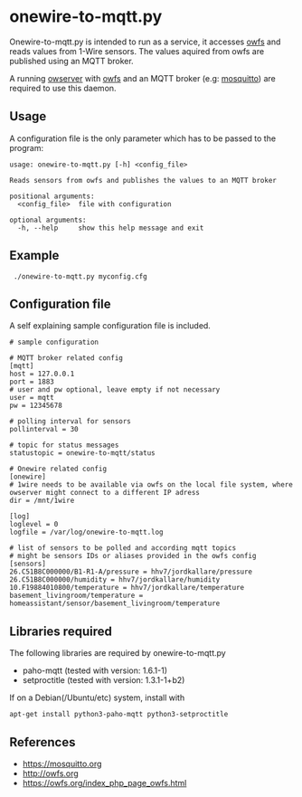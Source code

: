 # onewire-to-mqtt.py

Onewire-to-mqtt.py is intended to run as a service, it accesses [owfs](https://owfs.org/index_php_page_owfs.html) and reads values from 1-Wire sensors.
The values aquired from owfs are published using an MQTT broker.

A running [owserver](https://owfs.org/index_php_page_owserver.html) with [owfs](https://owfs.org/index_php_page_owfs.html) and an MQTT broker (e.g: [mosquitto](https://mosquitto.org)) are required to use this daemon.

## Usage

A configuration file is the only parameter which has to be passed to the program:

```
usage: onewire-to-mqtt.py [-h] <config_file>

Reads sensors from owfs and publishes the values to an MQTT broker

positional arguments:
  <config_file>  file with configuration

optional arguments:
  -h, --help     show this help message and exit
```

## Example

```
 ./onewire-to-mqtt.py myconfig.cfg
```

## Configuration file

A self explaining sample configuration file is included.

```
# sample configuration 
 
# MQTT broker related config
[mqtt]
host = 127.0.0.1
port = 1883
# user and pw optional, leave empty if not necessary
user = mqtt
pw = 12345678

# polling interval for sensors
pollinterval = 30

# topic for status messages
statustopic = onewire-to-mqtt/status

# Onewire related config 
[onewire]
# 1wire needs to be available via owfs on the local file system, where owserver might connect to a different IP adress
dir = /mnt/1wire

[log]
loglevel = 0
logfile = /var/log/onewire-to-mqtt.log

# list of sensors to be polled and according mqtt topics
# might be sensors IDs or aliases provided in the owfs config
[sensors]
26.C51B8C000000/B1-R1-A/pressure = hhv7/jordkallare/pressure
26.C51B8C000000/humidity = hhv7/jordkallare/humidity
10.F19884010800/temperature = hhv7/jordkallare/temperature
basement_livingroom/temperature = homeassistant/sensor/basement_livingroom/temperature
```

## Libraries required 
The following libraries are required by onewire-to-mqtt.py 
- paho-mqtt (tested with version: 1.6.1-1)
- setproctitle (tested with version: 1.3.1-1+b2)

If on a Debian(/Ubuntu/etc) system, install with
```
apt-get install python3-paho-mqtt python3-setproctitle
```

## References 
- https://mosquitto.org
- http://owfs.org
- https://owfs.org/index_php_page_owfs.html
